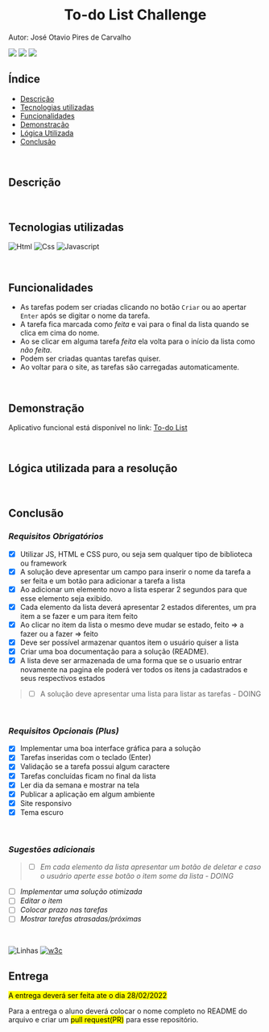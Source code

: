 <div align="center">
<h1>To-do List Challenge</h1>
</div>

Autor: José Otavio Pires de Carvalho

<a href="https://github.com/joseotaviopc/" target="_blank">![  ](https://img.shields.io/badge/GitHub-100000?style=flat&logo=github&logoColor=white)</a> 
<a href="https://www.linkedin.com/in/jose-otavio-pires-de-carvalho/" target="_blank">![  ](https://img.shields.io/badge/LinkedIn-0077B5?style=flat&logo=linkedin&logoColor=white)</a>
<a href="mailto:carvalho.jose@gmail.com" target="_blank">![  ](https://img.shields.io/badge/Gmail-D14836?style=flat&logo=gmail&logoColor=white)</a><br>


## Índice

- [Descrição](#descricao)
- [Tecnologias utilizadas](#tecnologias)
- [Funcionalidades](#funcionalidades)
- [Demonstração](#demonstracao)
- [Lógica Utilizada](#logica)
- [Conclusão](#conclusao)

<br>


<h2 id="descricao">Descrição</h2>

<br>


<h2 id="tecnologias">Tecnologias utilizadas</h2>

![Html](https://img.shields.io/badge/HTML5-E34F26?style=flat&logo=html5&logoColor=white)  ![Css](https://img.shields.io/badge/CSS3-1572B6?style=flat&logo=css3&logoColor=white) ![Javascript](https://img.shields.io/badge/JavaScript-323330?style=flat&logo=javascript&logoColor=F7DF1E)

<br>


<h2 id="funcionalidades">Funcionalidades</h2>

>
- As tarefas podem ser criadas clicando no botão <code>Criar</code> ou ao apertar <code>Enter</code> após se digitar o nome da tarefa.
- A tarefa fica marcada como _feita_ e vai para o final da lista quando se clica em cima do nome.
- Ao se clicar em alguma tarefa _feita_ ela volta para o início da lista como _não feita_.
- Podem ser criadas quantas tarefas quiser.
- Ao voltar para o site, as tarefas são carregadas automaticamente.

<br>


<h2 id="demonstracao">Demonstração</h2>


Aplicativo funcional está disponível no link: <a href="https://to-do-list-challenge-joseotaviopc.vercel.app/" target="_blank">To-do List</a>

<br>


<h2 id"logica">Lógica utilizada para a resolução</h2>

<br>


<h2 id="conclusao">Conclusão</h2>

### *Requisitos Obrigatórios*
>
- [x] Utilizar JS, HTML e CSS puro, ou seja sem qualquer tipo de biblioteca ou framework
- [x] A solução deve apresentar um campo para inserir o nome da tarefa a ser feita e um botão para adicionar a tarefa a lista
- [x] Ao adicionar um elemento novo a lista esperar 2 segundos para que esse elemento seja exibido.
- [x] Cada elemento da lista deverá apresentar 2 estados diferentes, um pra item a se fazer e um para item feito
- [x] Ao clicar no item da lista o mesmo deve mudar se estado, feito => a fazer ou a fazer => feito
- [x] Deve ser possível armazenar quantos item o usuário quiser a lista
- [x] Criar uma boa documentação para a solução (README).
- [x] A lista deve ser armazenada de uma forma que se o usuario entrar novamente na pagina ele poderá ver todos os itens ja cadastrados e seus respectivos estados
>- [ ] A solução deve apresentar uma lista para listar as tarefas - DOING

<br>

### *Requisitos Opcionais (Plus)*
>
- [x] Implementar uma boa interface gráfica para a solução
- [x] Tarefas inseridas com o teclado (Enter)
- [x] Validação se a tarefa possui algum caractere
- [x] Tarefas concluídas ficam no final da lista
- [x] Ler dia da semana e mostrar na tela
- [x] Publicar a aplicação em algum ambiente
- [x] Site responsivo
- [x] Tema escuro

<br>

### *Sugestões adicionais*
>
>- [ ] _Em cada elemento da lista apresentar um botão de deletar e caso o usuário aperte esse botão o item some da lista - DOING_
- [ ] _Implementar uma solução otimizada_
- [ ] _Editar o item_
- [ ] _Colocar prazo nas tarefas_
- [ ] _Mostrar tarefas atrasadas/próximas_

<br>



![Linhas](https://img.shields.io/tokei/lines/github.com/joseotaviopc/to-do-list-challenge) <a href="https://validator.w3.org/nu/?doc=https%3A%2F%2Fto-do-list-challenge-ten.vercel.app%2F" target="_blank">![w3c](https://img.shields.io/w3c-validation/html?targetUrl=https%3A%2F%2Fto-do-list-challenge-ten.vercel.app%2F)</a>
## Entrega
<mark>A entrega deverá ser feita ate o dia 28/02/2022

Para a entrega o aluno deverá colocar o nome completo no README do arquivo e criar um <mark>pull request(PR)</mark> para esse repositório.
